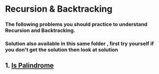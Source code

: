 # Recursion & Backtracking
### The following problems you should practice to understand Recursion and Backtracking.
### Solution also available in this same folder , first try yourself if you don't get the solution then look at solution
## 1. [Is Palindrome ](https://practice.geeksforgeeks.org/problems/palindrome-string0817/1)
